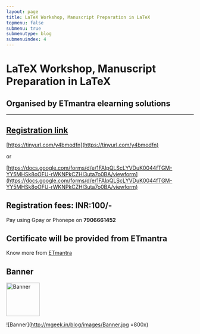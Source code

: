 ```yaml
---
layout: page
title: LaTeX Workshop, Manuscript Preparation in LaTeX
topmenu: false
submenu: true
submenutype: blog
submenuindex: 4
---
```

# LaTeX Workshop, Manuscript Preparation in LaTeX

## Organised by ETmantra elearning solutions

---  


## [Registration link](https://tinyurl.com/y4bmodfn)

[https://tinyurl.com/y4bmodfn](https://tinyurl.com/y4bmodfn)  

or  

[https://docs.google.com/forms/d/e/1FAIpQLScLYVDuK0044fTGM-YY5MHSk8oOFU-rWKNPkCZHI3uta7o0BA/viewform](https://docs.google.com/forms/d/e/1FAIpQLScLYVDuK0044fTGM-YY5MHSk8oOFU-rWKNPkCZHI3uta7o0BA/viewform)

## Registration fees: INR:100/-

Pay using Gpay or Phonepe on **7906661452**

## Certificate will be provided from ETmantra

Know more from [ETmantra](https://etmantra.com/)

## Banner
<img src="http://mgeek.in/blog/images/Banner.jpg" alt="Banner" width="90vw"/>


![Banner](http://mgeek.in/blog/images/Banner.jpg =800x)


